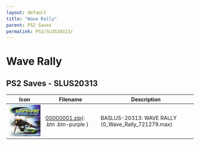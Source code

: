 ```yaml
---
layout: default
title: "Wave Rally"
parent: PS2 Saves
permalink: PS2/SLUS20313/
---
```

# Wave Rally

## PS2 Saves - SLUS20313

| Icon | Filename | Description |
|------|----------|-------------|
| ![Wave Rally](icon0.png) | [00000001.zip](00000001.zip){: .btn .btn-purple } | BASLUS-20313: WAVE RALLY (0_Wave_Rally_721279.max) |
